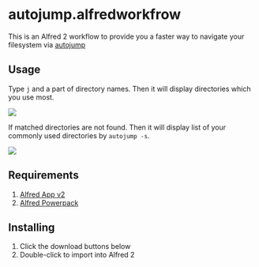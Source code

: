 # autojump.alfredworkfrow

This is an Alfred 2 workflow to provide you a faster way to navigate your filesystem via [autojump](https://github.com/joelthelion/autojump)

## Usage

Type `j` and a part of directory names. Then it will display directories which you use most.

![](http://i.gyazo.com/1f9854780e6c41e9ec75bf71970b7d2c.gif)

If matched directories are not found. Then it will display list of your commonly used directories by `autojump -s`.

![](http://i.gyazo.com/49bba98d31e986bd4f3623cdcb0ca20a.gif)

## Requirements
1. [Alfred App v2](http://www.alfredapp.com/#download)
2. [Alfred Powerpack](https://buy.alfredapp.com/)

## Installing
1. Click the download buttons below
2. Double-click to import into Alfred 2



